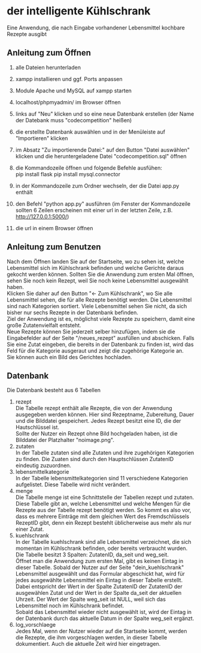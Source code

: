 # der intelligente Kühlschrank
Eine Anwendung, die nach Eingabe vorhandener Lebensmittel kochbare Rezepte ausgibt

## Anleitung zum Öffnen
1. alle Dateien herunterladen
2. xampp installieren und ggf. Ports anpassen
3. Module Apache und MySQL auf xampp starten
4. localhost/phpmyadmin/ im Browser öffnen
5. links auf "Neu" klicken und so eine neue Datenbank erstellen (der Name der Datebank muss "codecompetition" heißen)
6. die erstellte Datenbank auswählen und in der Menüleiste auf "Importieren" klicken
7. im Absatz "Zu importierende Datei:" auf den Button "Datei auswählen" klicken und die heruntergeladene Datei "codecompetition.sql" öffnen

8. die Kommandozeile öffnen und folgende Befehle ausfühen:<br>
pip install flask
pip install mysql.connector
9. in der Kommandozeile zum Ordner wechseln, der die Datei app.py enthält
10. den Befehl "python app.py" ausführen (im Fenster der Kommandozeile sollten 6 Zeilen erscheinen mit einer url in der letzten Zeile, z.B. http://127.0.0.1:5000/)
11. die url in einem Browser öffnen

## Anleitung zum Benutzen
Nach dem Öffnen landen Sie auf der Startseite, wo zu sehen ist, welche Lebensmittel sich im Kühlschrank befinden und welche Gerichte daraus gekocht werden können.
Sollten Sie die Anwendung zum ersten Mal öffnen, sehen Sie noch kein Rezept, weil Sie noch keine Lebensmittel ausgewählt haben. <br>
Klicken Sie daher auf den Button "<- Zum Kühlschrank", wo Sie alle Lebensmittel sehen, die für alle Rezepte benötigt werden. Die Lebensmittel sind nach Kategorien sortiert. Viele Lebensmittel sehen Sie nicht, da sich bisher nur sechs Rezepte in der Datenbank befinden.<br>
Ziel der Anwendung ist es, möglichst viele Rezepte zu speichern, damit eine große Zutatenvielfalt entsteht.<br>
Neue Rezepte können Sie jederzeit selber hinzufügen, indem sie die Eingabefelder auf der Seite "/neues_rezept" ausfüllen und abschicken. Falls Sie eine Zutat eingeben, die bereits in der Datenbank zu finden ist, wird das Feld für die Kategorie ausgeraut und zeigt die zugehörige Kategorie an.<br>
Sie können auch ein Bild des Gerichtes hochladen.

## Datenbank

Die Datenbank besteht aus 6 Tabellen
1. rezept<br>
  Die Tabelle rezept enthält alle Rezepte, die von der Anwendung ausgegeben werden können. Hier sind Rezeptname, Zubereitung, Dauer und die Bilddatei gespeichert. Jedes Rezept besitzt eine ID, die der Hautschlüssel ist.<br>
  Sollte der Nutzer ein Rezept ohne Bild hochgeladen haben, ist die Bilddatei der Platzhalter "noimage.png".
2. zutaten<br>
  In der Tabelle zutaten sind alle Zutaten und ihre zugehörigen Kategorien zu finden. Die Zuaten sind durch den Hauptschlüssen ZutatenID eindeutig zuzuordnen.
3. lebensmittelkategorie<br>
  In der Tabelle lebensmittelkategorien sind 11 verschiedene Kategorien aufgelistet. Diese Tabelle wird nicht verändert.
4. menge<br>
  Die Tabelle menge ist eine Schnittstelle der Tabellen rezept und zutaten. Diese Tabelle gibt an, welche Lebensmittel und welche Mengen für die Rezepte aus der Tabelle rezept benötigt werden. So kommt es also vor, dass es mehrere Einträge mit dem gleichen Wert des Fremdschlüssels RezeptID gibt, denn ein Rezept bestehlt üblicherweise aus mehr als nur einer Zutat.
5. kuehlschrank<br>
  In der Tabelle kuehlschrank sind alle Lebensmittel verzeichnet, die sich momentan im Kühlschrank befinden, oder bereits verbraucht wurden.<br>
  Die Tabelle besitzt 3 Spalten: ZutatenID, da_seit und weg_seit.<br>
  Öffnet man die Anwendung zum ersten Mal, gibt es keinen Eintag in dieser Tabelle. Sobald der Nutzer auf der Seite "dein_kuehlschrank" Lebensmittel ausgewählt und das Formular abgeschickt hat, wird für jedes ausgewählte Lebensmittel ein Eintag in dieser Tabelle erstellt.<br>
  Dabei entspricht der Wert in der Spalte ZutatenID der ZutatenID der ausgewählen Zutat und der Wert in der Spalte da_seit der aktuellen Uhrzeit. Der Wert der Spalte weg_seit ist NULL, weil sich das Lebensmittel noch im Kühlschrank befindet.<br>
  Sobald das Lebensmittel wieder nicht ausgewählt ist, wird der Eintag in der Datenbank durch das aktuelle Datum in der Spalte weg_seit ergänzt.
6. log_vorschlaege<br>
  Jedes Mal, wenn der Nutzer wieder auf die Startseite kommt, werden die Rezepte, die ihm vorgeschlagen werden, in dieser Tabelle dokumentiert. Auch die aktuelle Zeit wird hier eingetragen.
